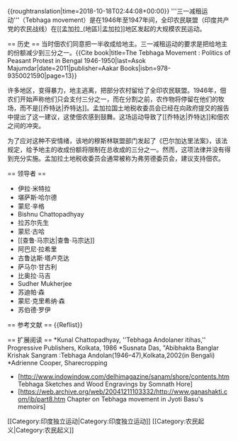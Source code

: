 {{roughtranslation|time=2018-10-18T02:44:08+00:00}}
'''三一减租运动'''（Tebhaga movement）是在1946年至1947年间，全印农民联盟（印度共产党的农民战线）在[[孟加拉_(地區)|孟加拉]]地区发起的大规模农民运动。

== 历史 ==
当时佃农们同意把一半收成给地主。三一减租运动的要求是把给地主的份额减少到三分之一。<ref>{{Cite book|title=The Tebhaga Movement : Politics of Peasant Protest in Bengal 1946-1950|last=Asok Majumdar|date=2011|publisher=Aakar Books|isbn=978-9350021590|page=13}}</ref>

许多地区，变得暴力，地主逃离，把部分农村留给了全印农民联盟。1946年，佃农们开始声称他们只会支付三分之一，而在分割之前，农作物将停留在他们的牧场，而不是[[乔特达|乔特达]]。孟加拉国土地税收委员会已经在向政府提交的报告中提出了这一建议，这使佃农感到鼓舞。这场运动导致了[[乔特达|乔特达]]和佃农之间的冲突。

为了应对这种不安情绪，该地的穆斯林联盟部门发起了《巴尔加达里法案》，该法规定，给予地主的收成份额将限制在总收成的三分之一。然而，这项法律并没有得到充分实施。孟加拉土地税收委员会通常被称为弗劳德委员会，建议支持佃农。

== 领导者 ==
* 伊拉·米特拉
* 堪萨斯·哈尔德
* 蒙尼·辛格
* Bishnu Chattopadhyay
* 拉苏尔先生
* 蒙尼·古哈
* [[查鲁·马宗达|查鲁·马宗达]]
* 阿巴尼·拉希里
* 古鲁达斯·塔卢克达
* 萨马尔·甘古利
* 比奥拉·马吉
* Sudher Mukherjee
* 苏迪帕·森
* 蒙尼·克里希纳·森
* 苏伯德·罗伊

== 参考文献 ==
{{Reflist}}

== 扩展阅读 ==
*Kunal Chattopadhyay, ''Tebhaga Andolaner itihas,'' Progressive Publishers, Kolkata, 1986
*Susnata Das, "Abibhakta Banglar Krishak Sangram :Tebhaga Andolan(1946–47),Kolkata,2002(in Bengali)
*Adrienne Cooper, Sharecropping 
* [http://www.indowindow.com/delhimagazine/sanam/shore/contents.htm Tebhaga Sketches and Wood Engravings by Somnath Hore]
* [https://web.archive.org/web/20041211103332/http://www.ganashakti.com/jb/part8.htm Chapter on Tebhaga movement in Jyoti Basu's memoirs]

[[Category:印度独立运动|Category:印度独立运动]]
[[Category:农民起义|Category:农民起义]]